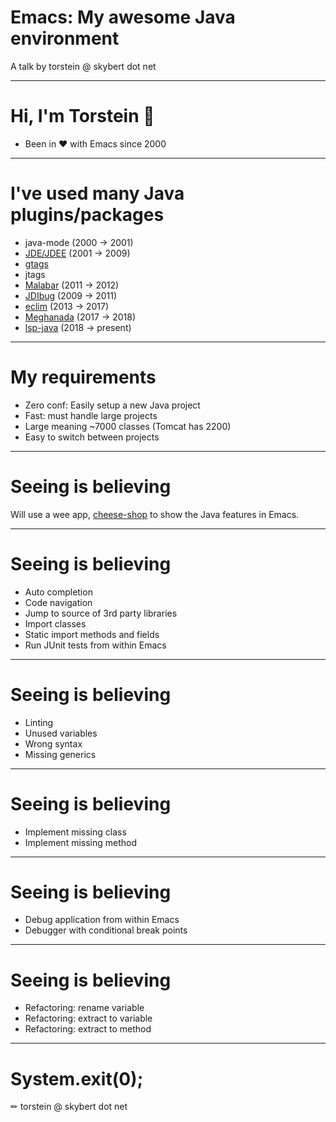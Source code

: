 
# Emacs: My awesome Java environment

A talk by torstein @ skybert dot net

---

# Hi, I'm Torstein 👋
- Been in ❤ with Emacs since 2000

---

# I've used many Java plugins/packages

- java-mode (2000 → 2001)
- [JDE/JDEE](https://github.com/jdee-emacs/jdee)  (2001 → 2009)
- [gtags](https://www.gnu.org/software/global/manual/global.html)
- jtags
- [Malabar](https://github.com/m0smith/malabar-mode) (2011 → 2012)
- [JDIbug](https://github.com/udalrich/jdibug)    (2009 → 2011)
- [eclim](https://github.com/emacs-eclim/emacs-eclim)     (2013 → 2017)
- [Meghanada](https://github.com/mopemope/meghanada-emacs) (2017 → 2018)
- [lsp-java](https://github.com/emacs-lsp/lsp-java)  (2018 → present)

---

# My requirements
- Zero conf: Easily setup a new Java project
- Fast: must handle large projects
- Large meaning ~7000 classes (Tomcat has 2200)
- Easy to switch between projects

---

# Seeing is believing

Will use a wee app,
[cheese-shop](git@gitlab.com:skybert/cheese-shop.git) to show the
Java features in Emacs.  

---

# Seeing is believing

- Auto completion
- Code navigation
- Jump to source of 3rd party libraries
- Import classes
- Static import methods and fields
- Run JUnit tests from within Emacs

---

# Seeing is believing
- Linting
- Unused variables
- Wrong syntax
- Missing generics

---

# Seeing is believing
- Implement missing class
- Implement missing method

---

# Seeing is believing
- Debug application from within Emacs
- Debugger with conditional break points

---

# Seeing is believing
- Refactoring: rename variable
- Refactoring: extract to variable
- Refactoring: extract to method

---

# System.exit(0);

✏ torstein @ skybert dot net

